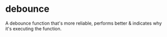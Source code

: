 # debounce
A debounce function that's more reliable, performs better &amp; indicates why it's executing the function.
